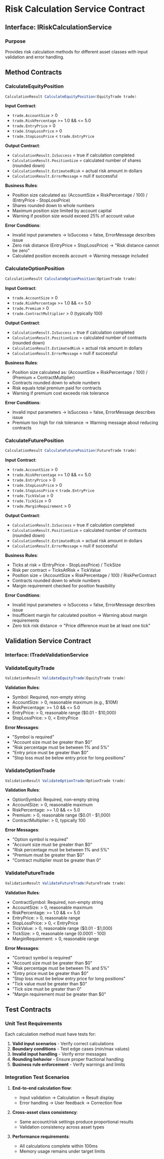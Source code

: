 # Risk Calculation Service Contract

## Interface: IRiskCalculationService

### Purpose
Provides risk calculation methods for different asset classes with input validation and error handling.

## Method Contracts

### CalculateEquityPosition
```csharp
CalculationResult CalculateEquityPosition(EquityTrade trade)
```

**Input Contract**:
- `trade.AccountSize` > 0
- `trade.RiskPercentage` >= 1.0 && <= 5.0
- `trade.EntryPrice` > 0
- `trade.StopLossPrice` > 0
- `trade.StopLossPrice` < `trade.EntryPrice`

**Output Contract**:
- `CalculationResult.IsSuccess` = true if calculation completed
- `CalculationResult.PositionSize` = calculated number of shares (rounded down)
- `CalculationResult.EstimatedRisk` = actual risk amount in dollars
- `CalculationResult.ErrorMessage` = null if successful

**Business Rules**:
- Position size calculated as: (AccountSize × RiskPercentage / 100) / (EntryPrice - StopLossPrice)
- Shares rounded down to whole numbers
- Maximum position size limited by account capital
- Warning if position size would exceed 25% of account value

**Error Conditions**:
- Invalid input parameters → IsSuccess = false, ErrorMessage describes issue
- Zero risk distance (EntryPrice = StopLossPrice) → "Risk distance cannot be zero"
- Calculated position exceeds account → Warning message included

### CalculateOptionPosition
```csharp
CalculationResult CalculateOptionPosition(OptionTrade trade)
```

**Input Contract**:
- `trade.AccountSize` > 0
- `trade.RiskPercentage` >= 1.0 && <= 5.0
- `trade.Premium` > 0
- `trade.ContractMultiplier` > 0 (typically 100)

**Output Contract**:
- `CalculationResult.IsSuccess` = true if calculation completed
- `CalculationResult.PositionSize` = calculated number of contracts (rounded down)
- `CalculationResult.EstimatedRisk` = actual risk amount in dollars
- `CalculationResult.ErrorMessage` = null if successful

**Business Rules**:
- Position size calculated as: (AccountSize × RiskPercentage / 100) / (Premium × ContractMultiplier)
- Contracts rounded down to whole numbers
- Risk equals total premium paid for contracts
- Warning if premium cost exceeds risk tolerance

**Error Conditions**:
- Invalid input parameters → IsSuccess = false, ErrorMessage describes issue
- Premium too high for risk tolerance → Warning message about reducing contracts

### CalculateFuturePosition
```csharp
CalculationResult CalculateFuturePosition(FutureTrade trade)
```

**Input Contract**:
- `trade.AccountSize` > 0
- `trade.RiskPercentage` >= 1.0 && <= 5.0
- `trade.EntryPrice` > 0
- `trade.StopLossPrice` > 0
- `trade.StopLossPrice` < `trade.EntryPrice`
- `trade.TickValue` > 0
- `trade.TickSize` > 0
- `trade.MarginRequirement` > 0

**Output Contract**:
- `CalculationResult.IsSuccess` = true if calculation completed
- `CalculationResult.PositionSize` = calculated number of contracts (rounded down)
- `CalculationResult.EstimatedRisk` = actual risk amount in dollars
- `CalculationResult.ErrorMessage` = null if successful

**Business Rules**:
- Ticks at risk = (EntryPrice - StopLossPrice) / TickSize
- Risk per contract = TicksAtRisk × TickValue
- Position size = (AccountSize × RiskPercentage / 100) / RiskPerContract
- Contracts rounded down to whole numbers
- Margin requirement checked for position feasibility

**Error Conditions**:
- Invalid input parameters → IsSuccess = false, ErrorMessage describes issue
- Insufficient margin for calculated position → Warning about margin requirements
- Zero tick risk distance → "Price difference must be at least one tick"

## Validation Service Contract

### Interface: ITradeValidationService

### ValidateEquityTrade
```csharp
ValidationResult ValidateEquityTrade(EquityTrade trade)
```

**Validation Rules**:
- Symbol: Required, non-empty string
- AccountSize: > 0, reasonable maximum (e.g., $10M)
- RiskPercentage: >= 1.0 && <= 5.0
- EntryPrice: > 0, reasonable range ($0.01 - $10,000)
- StopLossPrice: > 0, < EntryPrice

**Error Messages**:
- "Symbol is required"
- "Account size must be greater than $0"
- "Risk percentage must be between 1% and 5%"
- "Entry price must be greater than $0"
- "Stop loss must be below entry price for long positions"

### ValidateOptionTrade
```csharp
ValidationResult ValidateOptionTrade(OptionTrade trade)
```

**Validation Rules**:
- OptionSymbol: Required, non-empty string
- AccountSize: > 0, reasonable maximum
- RiskPercentage: >= 1.0 && <= 5.0
- Premium: > 0, reasonable range ($0.01 - $1,000)
- ContractMultiplier: > 0, typically 100

**Error Messages**:
- "Option symbol is required"
- "Account size must be greater than $0"
- "Risk percentage must be between 1% and 5%"
- "Premium must be greater than $0"
- "Contract multiplier must be greater than 0"

### ValidateFutureTrade
```csharp
ValidationResult ValidateFutureTrade(FutureTrade trade)
```

**Validation Rules**:
- ContractSymbol: Required, non-empty string
- AccountSize: > 0, reasonable maximum
- RiskPercentage: >= 1.0 && <= 5.0
- EntryPrice: > 0, reasonable range
- StopLossPrice: > 0, < EntryPrice
- TickValue: > 0, reasonable range ($0.01 - $1,000)
- TickSize: > 0, reasonable range (0.0001 - 100)
- MarginRequirement: > 0, reasonable range

**Error Messages**:
- "Contract symbol is required"
- "Account size must be greater than $0"
- "Risk percentage must be between 1% and 5%"
- "Entry price must be greater than $0"
- "Stop loss must be below entry price for long positions"
- "Tick value must be greater than $0"
- "Tick size must be greater than 0"
- "Margin requirement must be greater than $0"

## Test Contracts

### Unit Test Requirements

Each calculation method must have tests for:
1. **Valid input scenarios** - Verify correct calculations
2. **Boundary conditions** - Test edge cases (min/max values)
3. **Invalid input handling** - Verify error messages
4. **Rounding behavior** - Ensure proper fractional handling
5. **Business rule enforcement** - Verify warnings and limits

### Integration Test Scenarios

1. **End-to-end calculation flow**:
   - Input validation → Calculation → Result display
   - Error handling → User feedback → Correction flow

2. **Cross-asset class consistency**:
   - Same account/risk settings produce proportional results
   - Validation consistency across asset types

3. **Performance requirements**:
   - All calculations complete within 100ms
   - Memory usage remains under target limits